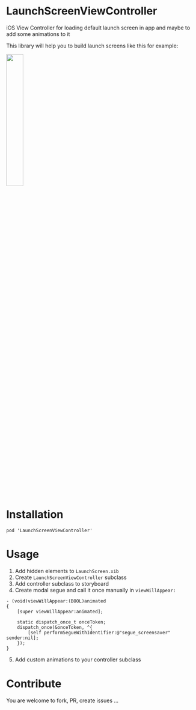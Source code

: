 LaunchScreenViewController
==========================

iOS View Controller for loading default launch screen in app and maybe to add some animations to it

This library will help you to build launch screens like this for example:

<img src="https://raw.github.com/k06a/LaunchScreenViewController/master/example.gif" width="30%" />

Installation
==========================

```
pod 'LaunchScreenViewController'
```

Usage
==========================

1. Add hidden elements to `LaunchScreen.xib`
2. Create `LaunchScreenViewController` subclass
3. Add controller subclass to storyboard
4. Create modal segue and call it once manually in `viewWillAppear:`

  ```
  - (void)viewWillAppear:(BOOL)animated
  {
      [super viewWillAppear:animated];
      
      static dispatch_once_t onceToken;
      dispatch_once(&onceToken, ^{
          [self performSegueWithIdentifier:@"segue_screensaver" sender:nil];
      });
  }
  ```

5. Add custom animations to your controller subclass

Contribute
==========================
You are welcome to fork, PR, create issues ... 
